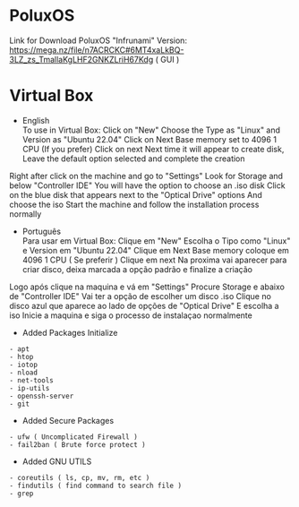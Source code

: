# PoluxOS

Link for Download PoluxOS "Infrunami" Version: https://mega.nz/file/n7ACRCKC#6MT4xaLkBQ-3LZ_zs_TmallaKgLHF2GNKZLriH67Kdg ( GUI )


# Virtual Box

+ English <br>
To use in Virtual Box: Click on "New" Choose the Type as "Linux" and Version as "Ubuntu 22.04" Click on Next Base memory set to 4096 1 CPU (If you prefer) Click on next Next time it will appear to create disk, Leave the default option selected and complete the creation

Right after click on the machine and go to "Settings" Look for Storage and below "Controller IDE" You will have the option to choose an .iso disk Click on the blue disk that appears next to the "Optical Drive" options And choose the iso Start the machine and follow the installation process normally

+ Português <br>
Para usar em Virtual Box:
Clique em "New"
Escolha o Tipo como "Linux" e Version em "Ubuntu 22.04"
Clique em Next
Base memory coloque em 4096
1 CPU ( Se preferir )
Clique em next
Na proxima vai aparecer para criar disco, deixa marcada a opção padrão e finalize a criação

Logo após clique na maquina e vá em "Settings"
Procure Storage e abaixo de "Controller IDE" Vai ter a opção de escolher um disco .iso
Clique no disco azul que aparece ao lado de opções de "Optical Drive" E escolha a iso
Inicie a maquina e siga o processo de instalaçao normalmente

+ Added Packages Initialize
  
```
- apt 
- htop
- iotop
- nload
- net-tools
- ip-utils
- openssh-server
- git

```

+ Added Secure Packages
  
```
- ufw ( Uncomplicated Firewall )
- fail2ban ( Brute force protect )

```

+ Added GNU UTILS

```
- coreutils ( ls, cp, mv, rm, etc )
- findutils ( find command to search file )
- grep
```


